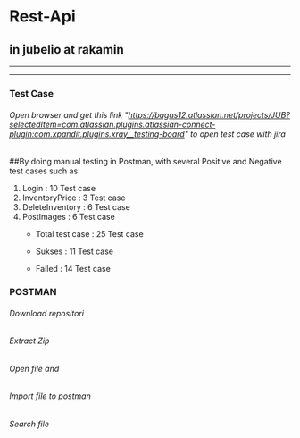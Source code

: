 # Rest-Api 
## in jubelio at rakamin 
---------------------------
---------------------------
### Test Case
###### Open browser and get this link "https://bagas12.atlassian.net/projects/JUB?selectedItem=com.atlassian.plugins.atlassian-connect-plugin:com.xpandit.plugins.xray__testing-board" to open test case with jira

##By doing manual testing in Postman, with several Positive and Negative test cases such as. 
1. Login 		: 10 Test case 
2. InventoryPrice	: 3 Test case
3. DeleteInventory : 6 Test case
4. PostImages	: 6 Test case
	- Total test case : 25 Test case

	- Sukses 		: 11 Test case
	- Failed 		: 14 Test case

### POSTMAN
###### Download repositori
###### Extract Zip
###### Open file and
###### Import file to postman 
###### Search file

